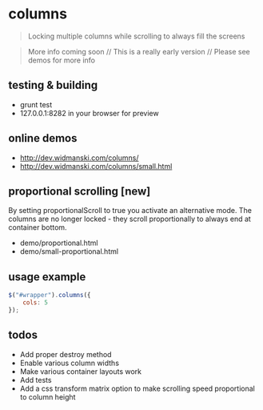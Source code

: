 # columns

> Locking multiple columns while scrolling to always fill the screens

> More info coming soon // This is a really early version // Please see demos for more info

## testing & building
- grunt test  
- 127.0.0.1:8282 in your browser for preview

## online demos
- http://dev.widmanski.com/columns/
- http://dev.widmanski.com/columns/small.html


## proportional scrolling [new]

By setting proportionalScroll to true you activate an alternative mode. The columns are no longer locked - they scroll proportionally to always end at container bottom.

- demo/proportional.html
- demo/small-proportional.html


## usage example
``` js
$("#wrapper").columns({
    cols: 5
});
```


## todos

- Add proper destroy method
- Enable various column widths
- Make various container layouts work
- Add tests
- Add a css transform matrix option to make scrolling speed proportional to column height